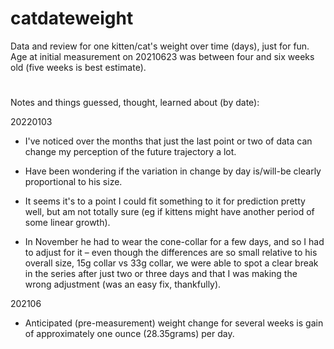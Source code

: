 # catdateweight

Data and review for one kitten/cat's weight over time (days), just for fun. Age at initial measurement on 20210623 was between four and six weeks old (five weeks is best estimate). 

# 
Notes and things guessed, thought, learned about (by date):

20220103
- I've noticed over the months that just the last point or two of data can change my perception of the future trajectory a lot.

- Have been wondering if the variation in change by day is/will-be clearly proportional to his size.

- It seems it's to a point I could fit something to it for prediction pretty well, but am not totally sure (eg if kittens might have another period of some linear growth).

- In November he had to wear the cone-collar for a few days, and so I had to adjust for it – even though the differences are so small relative to his overall size, 15g collar vs 33g collar, we were able to spot a clear break in the series after just two or three days and that I was making the wrong adjustment (was an easy fix, thankfully). 

202106
- Anticipated (pre-measurement) weight change for several weeks is gain of approximately one ounce (28.35grams) per day.
